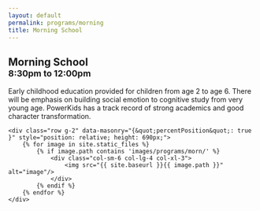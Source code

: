 ```yaml
---
layout: default
permalink: programs/morning
title: Morning School
---
```


<script src="https://unpkg.com/masonry-layout@4/dist/masonry.pkgd.min.js"></script>


<div class="container py-4 mb-2 col-xl-10">
    <div id="morning-desc">
        <h2 class="row row-cols-auto align-items-end mb-4 gx-4">
            <div class="col">
                <span class="display-5">
                    Morning School
                </span>
            </div>
            <div class="col my-auto">
                <small class="text-muted">
                    8:30pm to 12:00pm
                </small>
            </div>
        </h2>
        <p class="lead">
            Early childhood education provided for children from age 2 to age 6. There will be emphasis on building social emotion to cognitive study from very young age.  PowerKids has a track record of strong academics and good character transformation.
        </p>
    </div>

</div>

<div class="container-fluid container-md mb-4">

    <div class="row g-2" data-masonry="{&quot;percentPosition&quot;: true }" style="position: relative; height: 690px;">
        {% for image in site.static_files %}
            {% if image.path contains 'images/programs/morn/' %}
                <div class="col-sm-6 col-lg-4 col-xl-3">
                    <img src="{{ site.baseurl }}{{ image.path }}" alt="image"/>
                </div>
            {% endif %}
        {% endfor %}
    </div>

</div>
